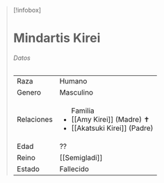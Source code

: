 
> [!infobox]
> # Mindartis Kirei
> ###### Datos
> |||
> | ---- | ---- |
> | Raza | Humano |
> | Genero | Masculino |
> |Relaciones| <ul>Familia<li>[[Amy Kirei]] (Madre) ✝</li><li>[[Akatsuki Kirei]] (Padre)</li>|</ul>
> |Edad| ??|
> |Reino| [[Semigladi]]|
> |Estado| Fallecido|
